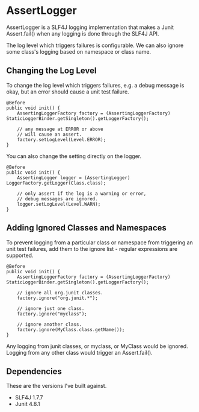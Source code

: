 # AssertLogger 

AssertLogger is a SLF4J logging implementation that makes a Junit Assert.fail() when any logging is done through the SLF4J API. 

The log level which triggers failures is configurable. We can also ignore some class's logging based on namespace or class name. 

## Changing the Log Level 

To change the log level which triggers failures, e.g. a debug message is okay, but an error should cause a unit test failure. 

    @Before
    public void init() {
        AssertingLoggerFactory factory = (AssertingLoggerFactory) StaticLoggerBinder.getSingleton().getLoggerFactory();

        // any message at ERROR or above 
        // will cause an assert.
        factory.setLogLevel(Level.ERROR);
    }

You can also change the setting directly on the logger. 

    @Before
    public void init() {
        AssertingLogger logger = (AssertingLogger) LoggerFactory.getLogger(Class.class);

        // only assert if the log is a warning or error,
        // debug messages are ignored.
        logger.setLogLevel(Level.WARN);
    }

## Adding Ignored Classes and Namespaces

To prevent logging from a particular class or namespace from triggering an unit test failures, add them to the ignore list - regular expressions are supported.

    @Before 
    public void init() {
        AssertingLoggerFactory factory = (AssertingLoggerFactory) StaticLoggerBinder.getSingleton().getLoggerFactory();

        // ignore all org.junit classes.
        factory.ignore("org.junit.*");

        // ignore just one class.
        factory.ignore("myclass");

        // ignore another class. 
        factory.ignore(MyClass.class.getName());
    }

Any logging from junit classes, or myclass, or MyClass would be ignored. Logging from any other class would trigger an Assert.fail(). 

## Dependencies 

These are the versions I've built against. 

- SLF4J 1.7.7
- Junit 4.8.1
    
